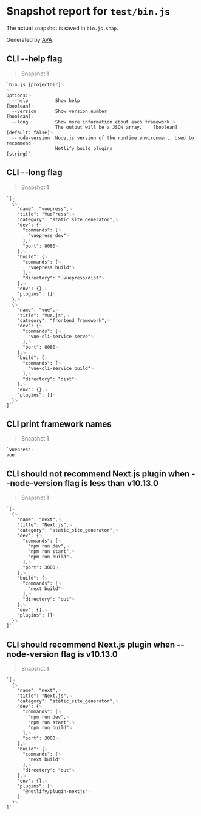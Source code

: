 # Snapshot report for `test/bin.js`

The actual snapshot is saved in `bin.js.snap`.

Generated by [AVA](https://ava.li).

## CLI --help flag

> Snapshot 1

    `bin.js [projectDir]␊
    ␊
    Options:␊
      --help          Show help                                            [boolean]␊
      --version       Show version number                                  [boolean]␊
      --long          Show more information about each framework.␊
                      The output will be a JSON array.    [boolean] [default: false]␊
      --node-version  Node.js version of the runtime environment. Used to recommend␊
                      Netlify build plugins                                 [string]`

## CLI --long flag

> Snapshot 1

    `[␊
      {␊
        "name": "vuepress",␊
        "title": "VuePress",␊
        "category": "static_site_generator",␊
        "dev": {␊
          "commands": [␊
            "vuepress dev"␊
          ],␊
          "port": 8080␊
        },␊
        "build": {␊
          "commands": [␊
            "vuepress build"␊
          ],␊
          "directory": ".vuepress/dist"␊
        },␊
        "env": {},␊
        "plugins": []␊
      },␊
      {␊
        "name": "vue",␊
        "title": "Vue.js",␊
        "category": "frontend_framework",␊
        "dev": {␊
          "commands": [␊
            "vue-cli-service serve"␊
          ],␊
          "port": 8080␊
        },␊
        "build": {␊
          "commands": [␊
            "vue-cli-service build"␊
          ],␊
          "directory": "dist"␊
        },␊
        "env": {},␊
        "plugins": []␊
      }␊
    ]`

## CLI print framework names

> Snapshot 1

    `vuepress␊
    vue`

## CLI should not recommend Next.js plugin when --node-version flag is less than v10.13.0

> Snapshot 1

    `[␊
      {␊
        "name": "next",␊
        "title": "Next.js",␊
        "category": "static_site_generator",␊
        "dev": {␊
          "commands": [␊
            "npm run dev",␊
            "npm run start",␊
            "npm run build"␊
          ],␊
          "port": 3000␊
        },␊
        "build": {␊
          "commands": [␊
            "next build"␊
          ],␊
          "directory": "out"␊
        },␊
        "env": {},␊
        "plugins": []␊
      }␊
    ]`

## CLI should recommend Next.js plugin when --node-version flag is v10.13.0

> Snapshot 1

    `[␊
      {␊
        "name": "next",␊
        "title": "Next.js",␊
        "category": "static_site_generator",␊
        "dev": {␊
          "commands": [␊
            "npm run dev",␊
            "npm run start",␊
            "npm run build"␊
          ],␊
          "port": 3000␊
        },␊
        "build": {␊
          "commands": [␊
            "next build"␊
          ],␊
          "directory": "out"␊
        },␊
        "env": {},␊
        "plugins": [␊
          "@netlify/plugin-nextjs"␊
        ]␊
      }␊
    ]`
